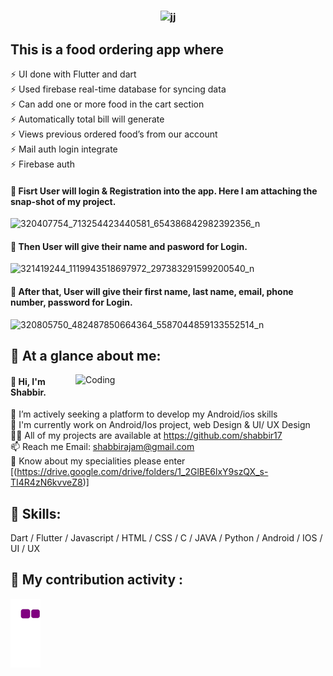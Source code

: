 # <h3 align="center">![jj](https://user-images.githubusercontent.com/68172428/221097236-b2693cd8-924a-4124-baa5-2f45c90ced9c.PNG)</h3>
## This is a food ordering app where<br>
⚡ UI done with Flutter and dart<br>
⚡ Used firebase real-time database for syncing data<br>
⚡ Can add one or more food in the cart section<br>
⚡ Automatically total bill will generate<br>
⚡ Views previous ordered food’s from our account<br>
⚡ Mail auth login integrate<br>
⚡ Firebase auth<br>
#### 🌱 Fisrt User will login & Registration into the app. Here I am attaching the snap-shot of my project.
![320407754_713254423440581_654386842982392356_n](https://user-images.githubusercontent.com/68172428/221093408-09c14576-7cd1-4fdf-bc39-1eaf14e1a259.png)
#### 🌱 Then User will give their name and pasword for Login.
![321419244_1119943518697972_297383291599200540_n](https://user-images.githubusercontent.com/68172428/221093425-9a95ee23-b910-4571-9b86-f3c44466a615.png)
#### 🌱 After that, User will give their first name, last name, email, phone number, password for Login.
![320805750_482487850664364_5587044859133552514_n](https://user-images.githubusercontent.com/68172428/221093436-d08f5629-bb1f-4347-a5fb-617364636670.png)



## 💫 At a glance about me:
<img align="right" alt="Coding" width="400" src="https://media.tenor.com/NOYF3f82b_gAAAAC/programmer.gif">

#### 👋 Hi, I'm Shabbir.

🔭 I’m actively seeking a platform to develop my Android/ios skills<br>🌱 I'm currently work on Android/Ios project, web Design & UI/ UX Design<br>👨‍💻 All of my projects are available at https://github.com/shabbir17<br>📫 Reach me Email: shabbirajam@gmail.com <br>📄 Know about my specialities please enter [(https://drive.google.com/drive/folders/1_2GlBE6lxY9szQX_s-TI4R4zN6kvveZ8)]<br>

## 💫 Skills: 
Dart / Flutter / Javascript /  HTML / CSS / C / JAVA / Python / Android / IOS / UI / UX


## 🌱 My contribution activity : 
![snake gif](https://github.com/shabbir17/shabbir17/blob/output/github-contribution-grid-snake.gif)
